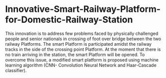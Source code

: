 # Innovative-Smart-Railway-Platform-for-Domestic-Railway-Station
This innovation is to address few problems faced by physically challenged people and senior nationals in crossing of foot over bridge between the two railway Platforms. The smart Platform is participated amidst the railway tracks in the side of the crossing point Platform. At the moment that there is no train arriving in the station, the smart Platform will be opened. To overcome this issue, a modified smart platform is proposed using machine learning algorithm (CNN- Convolution Neural Network and Haar-Cascade classifier). 
